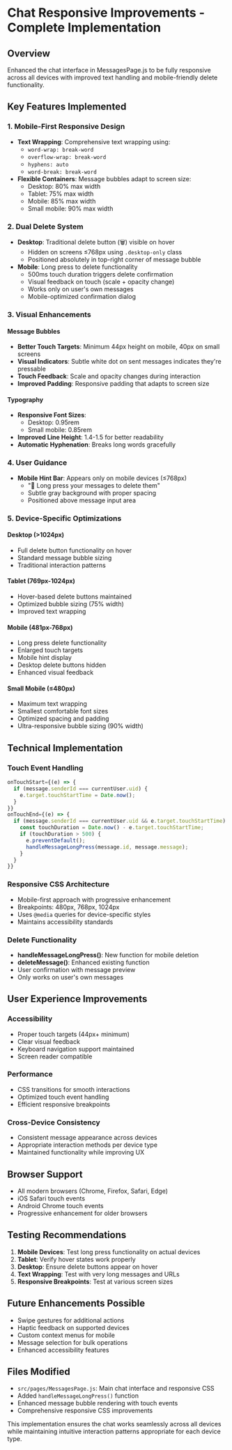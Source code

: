 # Chat Responsive Improvements - Complete Implementation

## Overview
Enhanced the chat interface in MessagesPage.js to be fully responsive across all devices with improved text handling and mobile-friendly delete functionality.

## Key Features Implemented

### 1. **Mobile-First Responsive Design**
- **Text Wrapping**: Comprehensive text wrapping using:
  - `word-wrap: break-word`
  - `overflow-wrap: break-word`
  - `hyphens: auto`
  - `word-break: break-word`
- **Flexible Containers**: Message bubbles adapt to screen size:
  - Desktop: 80% max width
  - Tablet: 75% max width
  - Mobile: 85% max width
  - Small mobile: 90% max width

### 2. **Dual Delete System**
- **Desktop**: Traditional delete button (🗑️) visible on hover
  - Hidden on screens ≤768px using `.desktop-only` class
  - Positioned absolutely in top-right corner of message bubble
- **Mobile**: Long press to delete functionality
  - 500ms touch duration triggers delete confirmation
  - Visual feedback on touch (scale + opacity change)
  - Works only on user's own messages
  - Mobile-optimized confirmation dialog

### 3. **Visual Enhancements**

#### Message Bubbles
- **Better Touch Targets**: Minimum 44px height on mobile, 40px on small screens
- **Visual Indicators**: Subtle white dot on sent messages indicates they're pressable
- **Touch Feedback**: Scale and opacity changes during interaction
- **Improved Padding**: Responsive padding that adapts to screen size

#### Typography
- **Responsive Font Sizes**: 
  - Desktop: 0.95rem
  - Small mobile: 0.85rem
- **Improved Line Height**: 1.4-1.5 for better readability
- **Automatic Hyphenation**: Breaks long words gracefully

### 4. **User Guidance**
- **Mobile Hint Bar**: Appears only on mobile devices (≤768px)
  - "📱 Long press your messages to delete them"
  - Subtle gray background with proper spacing
  - Positioned above message input area

### 5. **Device-Specific Optimizations**

#### Desktop (>1024px)
- Full delete button functionality on hover
- Standard message bubble sizing
- Traditional interaction patterns

#### Tablet (769px-1024px)
- Hover-based delete buttons maintained
- Optimized bubble sizing (75% width)
- Improved text wrapping

#### Mobile (481px-768px)
- Long press delete functionality
- Enlarged touch targets
- Mobile hint display
- Desktop delete buttons hidden
- Enhanced visual feedback

#### Small Mobile (≤480px)
- Maximum text wrapping
- Smallest comfortable font sizes
- Optimized spacing and padding
- Ultra-responsive bubble sizing (90% width)

## Technical Implementation

### Touch Event Handling
```javascript
onTouchStart={(e) => {
  if (message.senderId === currentUser.uid) {
    e.target.touchStartTime = Date.now();
  }
}}
onTouchEnd={(e) => {
  if (message.senderId === currentUser.uid && e.target.touchStartTime) {
    const touchDuration = Date.now() - e.target.touchStartTime;
    if (touchDuration > 500) {
      e.preventDefault();
      handleMessageLongPress(message.id, message.message);
    }
  }
}}
```

### Responsive CSS Architecture
- Mobile-first approach with progressive enhancement
- Breakpoints: 480px, 768px, 1024px
- Uses `@media` queries for device-specific styles
- Maintains accessibility standards

### Delete Functionality
- **handleMessageLongPress()**: New function for mobile deletion
- **deleteMessage()**: Enhanced existing function
- User confirmation with message preview
- Only works on user's own messages

## User Experience Improvements

### Accessibility
- Proper touch targets (44px+ minimum)
- Clear visual feedback
- Keyboard navigation support maintained
- Screen reader compatible

### Performance
- CSS transitions for smooth interactions
- Optimized touch event handling
- Efficient responsive breakpoints

### Cross-Device Consistency
- Consistent message appearance across devices
- Appropriate interaction methods per device type
- Maintained functionality while improving UX

## Browser Support
- All modern browsers (Chrome, Firefox, Safari, Edge)
- iOS Safari touch events
- Android Chrome touch events
- Progressive enhancement for older browsers

## Testing Recommendations
1. **Mobile Devices**: Test long press functionality on actual devices
2. **Tablet**: Verify hover states work properly
3. **Desktop**: Ensure delete buttons appear on hover
4. **Text Wrapping**: Test with very long messages and URLs
5. **Responsive Breakpoints**: Test at various screen sizes

## Future Enhancements Possible
- Swipe gestures for additional actions
- Haptic feedback on supported devices
- Custom context menus for mobile
- Message selection for bulk operations
- Enhanced accessibility features

## Files Modified
- `src/pages/MessagesPage.js`: Main chat interface and responsive CSS
- Added `handleMessageLongPress()` function
- Enhanced message bubble rendering with touch events
- Comprehensive responsive CSS improvements

This implementation ensures the chat works seamlessly across all devices while maintaining intuitive interaction patterns appropriate for each device type.